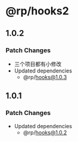 # @rp/hooks2

## 1.0.2

### Patch Changes

- 三个项目都有小修改
- Updated dependencies
  - @rp/hooks@1.0.3

## 1.0.1

### Patch Changes

- Updated dependencies
  - @rp/hooks@1.0.2
